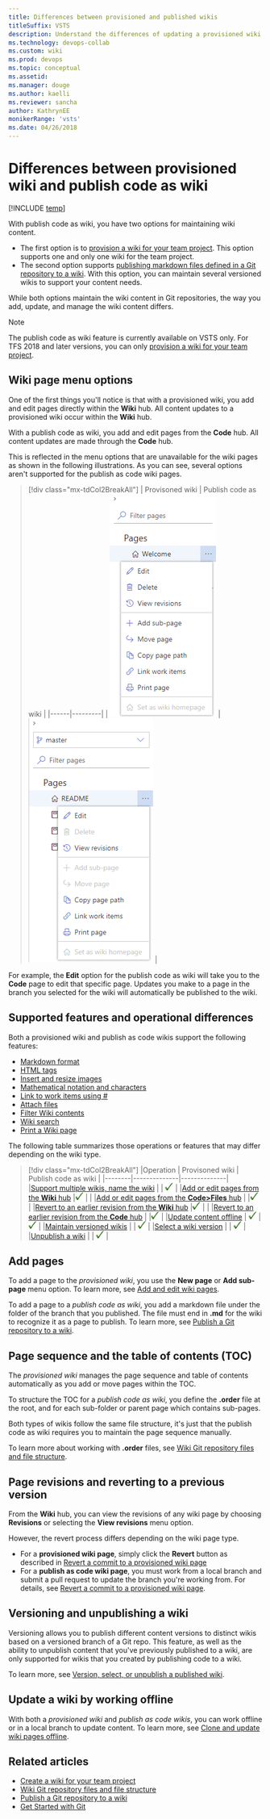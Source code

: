 ```yaml
---
title: Differences between provisioned and published wikis  
titleSuffix: VSTS  
description: Understand the differences of updating a provisioned wiki for a team project versus files you publish from a Git repository   in Visual Studio Team Services
ms.technology: devops-collab
ms.custom: wiki
ms.prod: devops
ms.topic: conceptual
ms.assetid:
ms.manager: douge
ms.author: kaelli
ms.reviewer: sancha
author: KathrynEE
monikerRange: 'vsts'
ms.date: 04/26/2018  
---
```



# Differences between provisioned wiki and publish code as wiki 

[!INCLUDE [temp](../../_shared/version-vsts-tfs-2018.md)]

<!--- Supports https://go.microsoft.com/fwlink/?linkid=866310 --> 

With publish code as wiki, you have two options for maintaining wiki content.  
- The first option is to [provision a wiki for your team project](wiki-create-repo.md). This option supports one and only one wiki for the team project. 
- The second option supports [publishing markdown files defined in a Git repository to a wiki](publish-repo-to-wiki.md). With this option, you can maintain several versioned wikis to support your content needs. 

While both options maintain the wiki content in Git repositories, the way you add, update, and manage the wiki content differs. 

> [!NOTE]  
> The publish code as wiki feature is currently available on VSTS only. For TFS 2018 and later versions, you can only [provision a wiki for your team project](wiki-create-repo.md).  


## Wiki page menu options

One of the first things you'll notice is that with a provisioned wiki, you add and edit pages directly within the **Wiki** hub. All content updates to a provisioned wiki occur within the **Wiki** hub. 

 With a publish code as wiki, you add and edit pages from the **Code** hub. All content updates are made through the **Code** hub.   

This is reflected in the menu options that are unavailable for the wiki pages as shown in the following illustrations. As you can see, several options aren't supported for the publish as code wiki pages. 

> [!div class="mx-tdCol2BreakAll"]
> |    Provisoned wiki    | Publish code as wiki |
> |------|---------|
> | ![Provisioned wiki page menu options](_img/wiki/diff-menu-options-provisioned.png) | ![Publish code page menu options](_img/wiki/diff-menu-options.png) |

For example, the **Edit** option for the publish code as wiki will take you to the **Code** page to edit that specific page. Updates you make to a page in the branch you selected for the wiki will automatically be published to the wiki.  

## Supported features and operational differences 

Both a provisioned wiki and publish as code wikis support the following features: 

- [Markdown format](markdown-guidance.md) 
- [HTML tags](markdown-guidance.md#html) 
- [Insert and resize images](markdown-guidance.md#images) 
- [Mathematical notation and characters](markdown-guidance.md#mathematical-notation) 
- [Link to work items using #](markdown-guidance.md#link-work-items) 
- [Attach files](markdown-guidance.md#attach) 
- [Filter Wiki contents](filter-print-wiki.md) 
- [Wiki search](search-wiki.md)  
- [Print a Wiki page](filter-print-wiki.md) 


The following table summarizes those operations or features that may differ depending on the wiki type.  

> [!div class="mx-tdCol2BreakAll"] 
> |Operation |    Provisoned wiki    | Publish code as wiki |
> |--------|--------------|--------------|  
> |[Support multiple wikis, name the wiki](publish-repo-to-wiki.md)  |  | ![](_img/checkmark.png) |
> |[Add or edit pages from the **Wiki** hub](add-edit-wiki.md) |![](_img/checkmark.png) |  |
> |[Add or edit pages from the **Code>Files** hub](publish-repo-to-wiki.md) |  |![](_img/checkmark.png)  |
> |[Revert to an earlier revision from the **Wiki** hub](wiki-view-history.md#revert-provision) |![](_img/checkmark.png) |  |
> |[Revert to an earlier revision from the **Code** hub](wiki-view-history.md#revert-publish) |  |![](_img/checkmark.png)  |
> |[Update content offline](wiki-update-offline.md) | ![](_img/checkmark.png) | ![](_img/checkmark.png) |
> |[Maintain versioned wikis](#versioning) |  | ![](_img/checkmark.png) |
> |[Select a wiki version](wiki-select-unpublish-versions.md) |  | ![](_img/checkmark.png) |
> |[Unpublish a wiki](wiki-select-unpublish-versions.md) |  | ![](_img/checkmark.png) |



<a id="add-pages"></a>
## Add pages  

To add a page to the *provisioned wiki*, you use the **New page** or **Add sub-page** menu option. To learn more, see [Add and edit wiki pages](add-edit-wiki.md#add-page).

To add a page to a *publish code as wiki*, you add a markdown file under the folder of the branch that you published. The file must end in **.md** for the wiki to recognize it as a page to publish. To learn more, see [Publish a Git repository to a wiki](add-edit-wiki.md#add-page).

<a id="toc"></a>
## Page sequence and the table of contents (TOC) 

The *provisioned wiki* manages the page sequence and table of contents automatically as you add or move pages within the TOC. 

To structure the TOC for a *publish code as wiki*, you define the **.order** file at the root, and for each sub-folder or parent page which contains sub-pages. 

Both types of wikis follow the same file structure, it's just that the publish code as wiki requires you to maintain the page sequence manually. 

To learn more about working with **.order** files, see  [Wiki Git repository files and file structure](wiki-file-structure.md#order-file). 

<a id="revisions"></a>
## Page revisions and reverting to a previous version

From the **Wiki** hub, you can view the revisions of any wiki page by choosing **Revisions** or selecting the **View revisions** menu option. 

However, the revert process differs depending on the wiki page type.  

- For a **provisioned wiki page**, simply click the **Revert** button as described in [Revert a commit to a provisioned wiki page](wiki-view-history.md#revert-provision)
- For a **publish as code wiki page**, you must work from a local branch and submit a pull request to update the branch you're working from. For details, see [Revert a commit to a provisioned wiki page](wiki-view-history.md#revert-publish). 

<a id="versioning"></a>
## Versioning and unpublishing a wiki

Versioning allows you to publish different content versions to distinct wikis based on a versioned branch of a Git repo. This feature, as well as the ability to unpublish content that you've previously published to a wiki, are only supported for wikis that you created by publishing code to a wiki. 

To learn more, see [Version, select, or unpublish a published wiki](wiki-select-unpublish-versions.md).

## Update a wiki by working offline 

With both a *provisioned wiki* and *publish as code wikis*, you can work offline or in a local branch to update content. To learn more, see [Clone and update wiki pages offline](wiki-update-offline.md).

## Related articles

- [Create a wiki for your team project](./wiki-create-repo.md)
- [Wiki Git repository files and file structure](wiki-file-structure.md)
- [Publish a Git repository to a wiki](publish-repo-to-wiki.md) 
- [Get Started with Git](../../git/gitquickstart.md)

